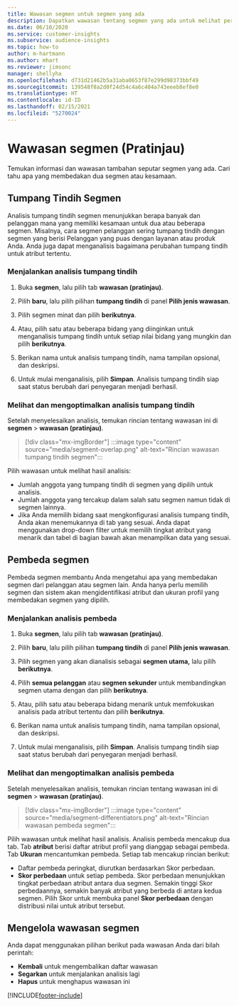 ```yaml
---
title: Wawasan segmen untuk segmen yang ada
description: Dapatkan wawasan tentang segmen yang ada untuk melihat perbedaan dan kesamaan.
ms.date: 06/10/2020
ms.service: customer-insights
ms.subservice: audience-insights
ms.topic: how-to
author: m-hartmann
ms.author: mhart
ms.reviewer: jimsonc
manager: shellyha
ms.openlocfilehash: d731d21462b5a31aba0653f87e299d98373bbf49
ms.sourcegitcommit: 139548f8a2d0f24d54c4a6c404a743eeeb8ef8e0
ms.translationtype: HT
ms.contentlocale: id-ID
ms.lasthandoff: 02/15/2021
ms.locfileid: "5270024"
---
```

# <a name="segment-insights-preview"></a>Wawasan segmen (Pratinjau)

Temukan informasi dan wawasan tambahan seputar segmen yang ada. Cari tahu apa yang membedakan dua segmen atau kesamaan.

## <a name="segment-overlap"></a>Tumpang Tindih Segmen

Analisis tumpang tindih segmen menunjukkan berapa banyak dan pelanggan mana yang memiliki kesamaan untuk dua atau beberapa segmen. Misalnya, cara segmen pelanggan sering tumpang tindih dengan segmen yang berisi Pelanggan yang puas dengan layanan atau produk Anda.
Anda juga dapat menganalisis bagaimana perubahan tumpang tindih untuk atribut tertentu.

### <a name="run-an-overlap-analysis"></a>Menjalankan analisis tumpang tindih

1. Buka **segmen**, lalu pilih tab **wawasan (pratinjau)**.

1. Pilih **baru**, lalu pilih pilihan **tumpang tindih** di panel **Pilih jenis wawasan**.

1. Pilih segmen minat dan pilih **berikutnya**.

1. Atau, pilih satu atau beberapa bidang yang diinginkan untuk menganalisis tumpang tindih untuk setiap nilai bidang yang mungkin dan pilih **berikutnya**.

1. Berikan nama untuk analisis tumpang tindih, nama tampilan opsional, dan deskripsi.

1. Untuk mulai menganalisis, pilih **Simpan**. Analisis tumpang tindih siap saat status berubah dari penyegaran menjadi berhasil.

### <a name="view-and-optimize-an-overlap-analysis"></a>Melihat dan mengoptimalkan analisis tumpang tindih

Setelah menyelesaikan analisis, temukan rincian tentang wawasan ini di **segmen** > **wawasan (pratinjau)**.

> [!div class="mx-imgBorder"]
> :::image type="content" source="media/segment-overlap.png" alt-text="Rincian wawasan tumpang tindih segmen":::

Pilih wawasan untuk melihat hasil analisis:

- Jumlah anggota yang tumpang tindih di segmen yang dipilih untuk analisis.
- Jumlah anggota yang tercakup dalam salah satu segmen namun tidak di segmen lainnya.
- Jika Anda memilih bidang saat mengkonfigurasi analisis tumpang tindih, Anda akan menemukannya di tab yang sesuai. Anda dapat menggunakan drop-down filter untuk memilih tingkat atribut yang menarik dan tabel di bagian bawah akan menampilkan data yang sesuai.

## <a name="segment-differentiators"></a>Pembeda segmen

Pembeda segmen membantu Anda mengetahui apa yang membedakan segmen dari pelanggan atau segmen lain. Anda hanya perlu memilih segmen dan sistem akan mengidentifikasi atribut dan ukuran profil yang membedakan segmen yang dipilih.

### <a name="run-a-differentiator-analysis"></a>Menjalankan analisis pembeda

1. Buka **segmen**, lalu pilih tab **wawasan (pratinjau)**.

1. Pilih **baru**, lalu pilih pilihan **tumpang tindih** di panel **Pilih jenis wawasan**.

1. Pilih segmen yang akan dianalisis sebagai **segmen utama,** lalu pilih **berikutnya**.

1. Pilih **semua pelanggan** atau **segmen sekunder** untuk membandingkan segmen utama dengan dan pilih **berikutnya**.

1. Atau, pilih satu atau beberapa bidang menarik untuk memfokuskan analisis pada atribut tertentu dan pilih **berikutnya**.

1. Berikan nama untuk analisis tumpang tindih, nama tampilan opsional, dan deskripsi.

1. Untuk mulai menganalisis, pilih **Simpan**. Analisis tumpang tindih siap saat status berubah dari penyegaran menjadi berhasil.

### <a name="view-and-optimize-a-differentiators-analysis"></a>Melihat dan mengoptimalkan analisis pembeda

Setelah menyelesaikan analisis, temukan rincian tentang wawasan ini di **segmen** > **wawasan (pratinjau)**.

> [!div class="mx-imgBorder"]
> :::image type="content" source="media/segment-differentiators.png" alt-text="Rincian wawasan pembeda segmen":::

Pilih wawasan untuk melihat hasil analisis. Analisis pembeda mencakup dua tab. Tab **atribut** berisi daftar atribut profil yang dianggap sebagai pembeda. Tab **Ukuran** mencantumkan pembeda. Setiap tab mencakup rincian berikut:

- Daftar pembeda peringkat, diurutkan berdasarkan Skor perbedaan.
- **Skor perbedaan** untuk setiap pembeda. Skor perbedaan menunjukkan tingkat perbedaan atribut antara dua segmen. Semakin tinggi Skor perbedaannya, semakin banyak atribut yang berbeda di antara kedua segmen. Pilih Skor untuk membuka panel **Skor perbedaan** dengan distribusi nilai untuk atribut tersebut.

## <a name="manage-segment-insights"></a>Mengelola wawasan segmen

Anda dapat menggunakan pilihan berikut pada wawasan Anda dari bilah perintah:

- **Kembali** untuk mengembalikan daftar wawasan
- **Segarkan** untuk menjalankan analisis lagi
- **Hapus** untuk menghapus wawasan ini


[!INCLUDE[footer-include](../includes/footer-banner.md)]